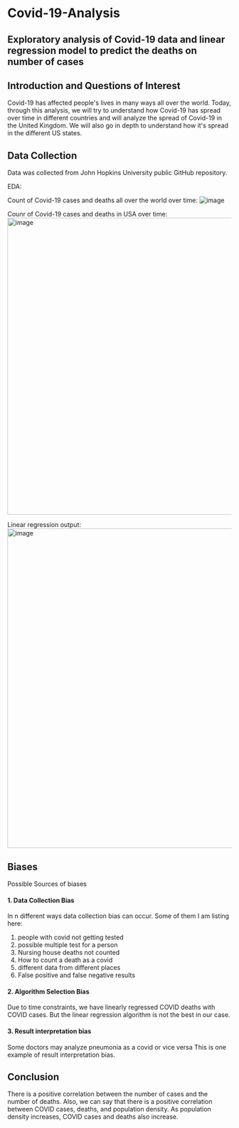 # Covid-19-Analysis

## Exploratory analysis of Covid-19 data and linear regression model to predict the deaths on number of cases
 
## Introduction and Questions of Interest  

Covid-19 has affected people's lives in many ways all over the world. Today, through this analysis, we will try to understand how Covid-19 has spread over time in different countries and will analyze the spread of Covid-19 in the United Kingdom.  We will also go in depth to understand how it's spread in the different US states.  

## Data Collection  

Data was collected from John Hopkins University public GitHub repository. 

EDA:

Count of Covid-19 cases and deaths all over the world over time:
![image](https://user-images.githubusercontent.com/22210769/195724470-ecb9b286-0080-41cd-bdab-36b1ce6562da.png)

Counr of Covid-19 cases and deaths in USA over time:
<img width="667" alt="image" src="https://user-images.githubusercontent.com/22210769/195724804-4ae4a907-2584-4058-b6ac-4dc27285d455.png">

Linear regression output:
<img width="718" alt="image" src="https://user-images.githubusercontent.com/22210769/195724915-653ce339-2700-4abb-ac13-c234b32d924d.png">

## Biases  

Possible Sources of biases   

#### 1. Data Collection Bias ####  
In n different ways data collection bias can occur. Some of them I am listing here:
1. people with covid not getting tested
2. possible multiple test for a person
3. Nursing house deaths not counted
4. How to count a death as a covid
5. different data from different places
6. False positive and false negative results

#### 2. Algorithm Selection Bias ####
Due to time constraints, we have linearly regressed COVID deaths with COVID cases. But the linear regression algorithm is not the best in our case.

#### 3. Result interpretation bias ####
Some doctors may analyze pneumonia as a covid or vice versa This is one example of result interpretation bias. 

## Conclusion  

There is a positive correlation between the number of cases and the number of deaths. Also, we can say that there is a positive correlation between COVID cases, deaths, and population density. As population density increases, COVID cases and deaths also increase.



